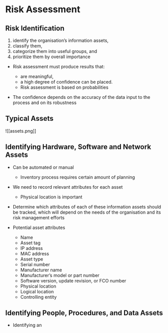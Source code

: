 # Risk Assessment

## Risk Identification
1. identify the organisation’s information assets,
2. classify them,
3. categorize them into useful groups, and
4. prioritize them by overall importance

- Risk assessment must produce results that:
	- are meaningful,
	- a high degree of confidence can be placed.
	- Risk assessment is based on probabilities

- The confidence depends on the accuracy of the data input to the process and on its robustness

## Typical Assets
![[assets.png]]

## Identifying Hardware, Software and Network Assets
- Can be automated or manual
	- Inventory process requires certain amount of planning
- We need to record relevant attributes for each asset
	- Physical location is important
- Determine which attributes of each of these information assets should be tracked, which will depend on the needs of the organisation and its risk management efforts

- Potential asset attributes
	-  Name
	- Asset tag
	- IP address
	- MAC address
	- Asset type
	- Serial number
	- Manufacturer name
	- Manufacturer’s model or part number
	- Software version, update revision, or FCO number
	- Physical location
	- Logical location
	- Controlling entity

## Identifying People, Procedures, and Data Assets
- Identifying an